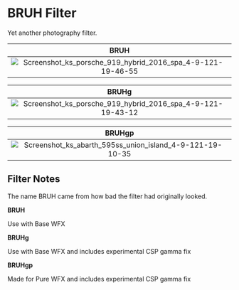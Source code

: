 # BRUH Filter
Yet another photography filter.

| BRUH |
|:---:|
| ![Screenshot_ks_porsche_919_hybrid_2016_spa_4-9-121-19-46-55](https://user-images.githubusercontent.com/90503800/138021319-66a4e078-ac44-4f75-9958-95148565e5b8.png "BRUH for base WFX") |

| BRUHg |
|:---:|
| ![Screenshot_ks_porsche_919_hybrid_2016_spa_4-9-121-19-43-12](https://user-images.githubusercontent.com/90503800/138021317-38969197-f35a-4463-9602-8f56b8ea7abd.png "BRUHg for base WFX (uses gamma fix)") |

| BRUHgp |
|:---:|
| ![Screenshot_ks_abarth_595ss_union_island_4-9-121-19-10-35](https://user-images.githubusercontent.com/90503800/138021314-050ad974-f466-4708-9f72-acee804e3414.png "BRUHgp based on BRUHg for Pure WFX") |

## Filter Notes
The name BRUH came from how bad the filter had originally looked.

**BRUH**

Use with Base WFX

**BRUHg**

Use with Base WFX and includes experimental CSP gamma fix

**BRUHgp**

Made for Pure WFX and includes experimental CSP gamma fix